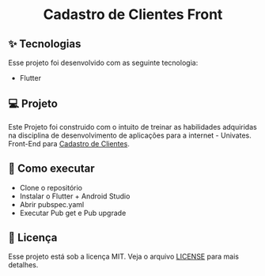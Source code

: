 <h1 align="center">Cadastro de Clientes Front</h1>

## ✨ Tecnologias

Esse projeto foi desenvolvido com as seguinte tecnologia:

- Flutter

## 💻 Projeto

Este Projeto foi construido com o intuito de treinar as habilidades adquiridas na disciplina de desenvolvimento de aplicações para a internet - Univates.
<br/>
Front-End para <a href="https://github.com/gustavost645/prog_web_final_nodejs">Cadastro de Clientes</a>.

## 🚀 Como executar

- Clone o repositório
- Instalar o Flutter + Android Studio
- Abrir pubspec.yaml
- Executar Pub get e Pub upgrade

## 📄 Licença

Esse projeto está sob a licença MIT. Veja o arquivo [LICENSE](LICENSE.md) para mais detalhes.
